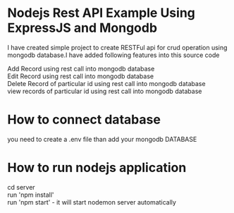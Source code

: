# Nodejs Rest API Example Using ExpressJS and Mongodb
I have created simple project to create RESTFul api for crud operation using mongodb database.I have added following features into this source code<be/>

Add Record using rest call into mongodb database<br/>
Edit Record using rest call into mongodb database<br/>
Delete Record of particular id using rest call into mongodb database<br/>
view records of particular id using rest call into mongodb database<br/>


# How to connect database 
you need to create a .env file than add your mongodb DATABASE 

# How to run nodejs application
cd server<br/>
run 'npm install'<br/>
run 'npm start' - it will start nodemon server automatically
